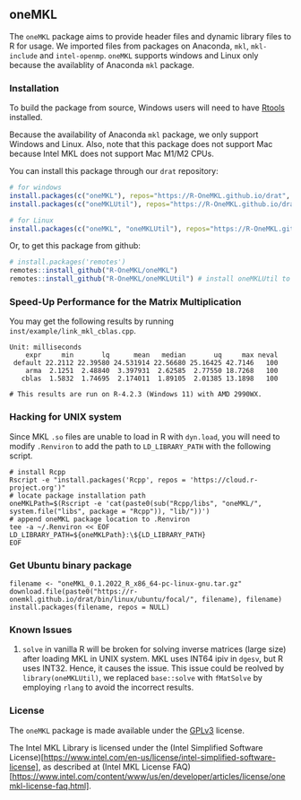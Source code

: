 ## oneMKL

The `oneMKL` package aims to provide header files and dynamic library files to R for usage.
We imported files from packages on Anaconda,  `mkl`, `mkl-include` and `intel-openmp`.
`oneMKL` supports windows and Linux only because the availablity of Anaconda `mkl` package. 

### Installation

To build the package from source, Windows users will need to have [Rtools](http://cran.csie.ntu.edu.tw/bin/windows/Rtools/) installed.

Because the availability of Anaconda `mkl` package, we only support Windows and Linux.
Also, note that this package does not support Mac because Intel MKL does not support Mac M1/M2 CPUs.

You can install this package through our `drat` repository:

```r
# for windows 
install.packages(c("oneMKL"), repos="https://R-OneMKL.github.io/drat", type="source")
install.packages(c("oneMKLUtil"), repos="https://R-OneMKL.github.io/drat")

# for Linux
install.packages(c("oneMKL", "oneMKLUtil"), repos="https://R-OneMKL.github.io/drat")
```

Or, to get this package from github:

```r
# install.packages('remotes')
remotes::install_github("R-OneMKL/oneMKL")
remotes::install_github("R-OneMKL/oneMKLUtil") # install oneMKLUtil to resolve `solve` issue
```

### Speed-Up Performance for the Matrix Multiplication

You may get the following results by running `inst/example/link_mkl_cblas.cpp`.

```
Unit: milliseconds
    expr     min       lq      mean   median       uq     max neval
 default 22.2112 22.39580 24.531914 22.56680 25.16425 42.7146   100
    arma  2.1251  2.48840  3.397931  2.62585  2.77550 18.7268   100
   cblas  1.5832  1.74695  2.174011  1.89105  2.01385 13.1898   100
   
# This results are run on R-4.2.3 (Windows 11) with AMD 2990WX.
```

### Hacking for UNIX system

Since MKL `.so` files are unable to load in R with `dyn.load`, you will need to modify `.Renviron` to add the path to `LD_LIBRARY_PATH` with the following script.

```shell
# install Rcpp
Rscript -e "install.packages('Rcpp', repos = 'https://cloud.r-project.org')"
# locate package installation path
oneMKLPath=$(Rscript -e 'cat(paste0(sub("Rcpp/libs", "oneMKL/", system.file("libs", package = "Rcpp")), "lib/"))')
# append oneMKL package location to .Renviron
tee -a ~/.Renviron << EOF
LD_LIBRARY_PATH=${oneMKLPath}:\${LD_LIBRARY_PATH}
EOF
```

### Get Ubuntu binary package

```
filename <- "oneMKL_0.1.2022_R_x86_64-pc-linux-gnu.tar.gz"
download.file(paste0("https://r-onemkl.github.io/drat/bin/linux/ubuntu/focal/", filename), filename)
install.packages(filename, repos = NULL)
```

### Known Issues

1. `solve` in vanilla R will be broken for solving inverse matrices (large size) after loading MKL in UNIX system.
   MKL uses INT64 ipiv in `dgesv`, but R uses INT32. Hence, it causes the issue.
   This issue could be reolved by `library(oneMKLUtil)`, we replaced `base::solve` with `fMatSolve` by employing `rlang` to avoid the incorrect results.

### License

The `oneMKL` package is made available under the [GPLv3](https://www.gnu.org/licenses/gpl-3.0.html) license.

The Intel MKL Library is licensed under the (Intel Simplified Software License)[https://www.intel.com/en-us/license/intel-simplified-software-license], as described at (Intel MKL License FAQ)[https://www.intel.com/content/www/us/en/developer/articles/license/onemkl-license-faq.html].
